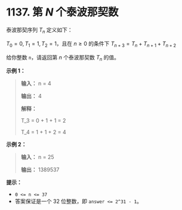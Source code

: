 # 1137. 第 $N$ 个泰波那契数

泰波那契序列 $T_n$ 定义如下：

$T_0 = 0, T_1 = 1, T_2 = 1$，且在 $n\ge 0$ 的条件下 $T_{n+3} = T_n + T_{n+1} + T_{n+2}$

给你整数 `n`，请返回第 $n$ 个泰波那契数 $T_n$ 的值。

**示例 1：**

> **输入：** n = 4
>
> **输出：** 4
>
> **解释：**
>
> T\_3 = 0 \+ 1 \+ 1 = 2
>
> T\_4 = 1 \+ 1 \+ 2 = 4

**示例 2：**

> **输入：** n = 25
>
> **输出：** 1389537

**提示：**

*   `0 <= n <= 37`
*   答案保证是一个 32 位整数，即 `answer <= 2^31 - 1`。